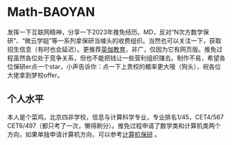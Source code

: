 # Math-BAOYAN  
发挥一下互联网精神，分享一下2023年推免经历。MD，反对“N次方数学保研”、“微云学姐”等一系列拿保研当噱头的收费组织。当然也可以关注一下，获取招生信息（有时也会延迟）。更推荐[英伽教育](https://www.peakcollege.cn/article/category/Summer_camp)，非广，仅因为它有网页版。推免过程虽然各位处于竞争关系，但也不能把钱让一些营利组织赚去。制作不易，希望各位保研er点一个star，小声告诉你：点一下上贵校的概率更大哦（狗头），祝各位大佬拿到梦校offer。  
## 个人水平  
本人是个菜鸡，北京四非学校，信息与计算科学专业，专业排名1/45，CET4/567 CET6/497（都只考了一次，懒得刷分）。推免过程申请了数学类和计算机类两个方向，如果单独申请计算机方向，可以参考[计算机保研](https://github.com/CS-BAOYAN/CS-BAOYAN-2022) 。  

